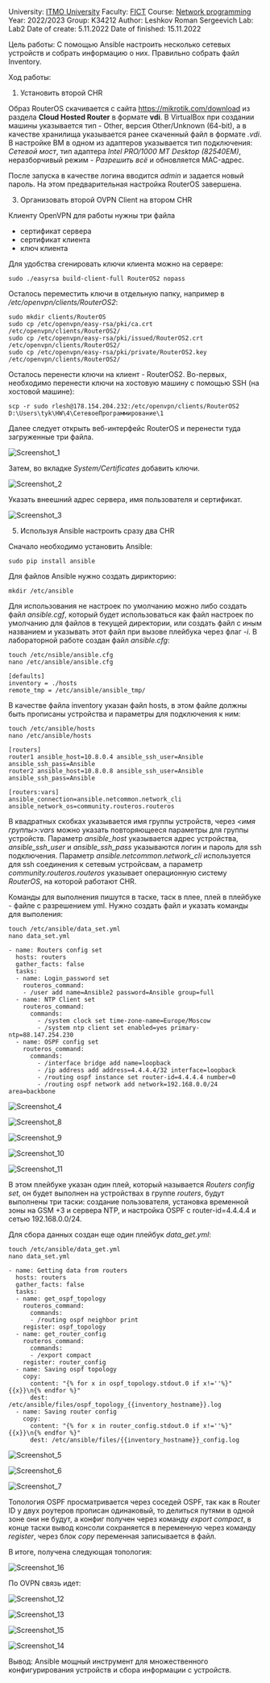 University: [ITMO University](https://itmo.ru/ru/)
Faculty: [FICT](https://fict.itmo.ru)
Course: [Network programming](https://github.com/itmo-ict-faculty/network-programming)
Year: 2022/2023
Group: K34212
Author: Leshkov Roman Sergeevich
Lab: Lab2
Date of create: 5.11.2022
Date of finished: 15.11.2022

Цель работы: С помощью Ansible настроить несколько сетевых устройств и собрать информацию о них. Правильно собрать файл Inventory.

Ход работы:
1. Установить второй CHR 

Образ RouterOS скачивается с сайта https://mikrotik.com/download из раздела **Cloud Hosted Router** в формате **vdi**. В VirtualBox при создании машины указывается тип - Other, версия Other/Unknown (64-bit), а в качестве хранилища указывается ранее скаченный файл в формате *.vdi*. В настройке ВМ в одном из адаптеров указывается тип подключения: *Сетевой мост*, тип адаптера *Intel PRO/1000 MT Desktop (82540EM)*, неразборчивый режим - *Разрешить всё* и обновляется MAC-адрес.
  
 После запуска в качестве логина вводится *admin* и задается новый пароль. На этом предварительная настройка RouterOS завершена.

3. Организовать второй OVPN Client на втором CHR

Клиенту OpenVPN для работы нужны три файла 
- сертификат сервера
- сертификат клиента
- ключ клиента

Для удобства сгенировать ключи клиента можно на сервере:

    sudo ./easyrsa build-client-full RouterOS2 nopass

Осталось переместить ключи в отдельную папку, например в */etc/openvpn/clients/RouterOS2*:

    sudo mkdir clients/RouterOS
    sudo cp /etc/openvpn/easy-rsa/pki/ca.crt /etc/openvpn/clients/RouterOS2/
    sudo cp /etc/openvpn/easy-rsa/pki/issued/RouterOS2.crt /etc/openvpn/clients/RouterOS2/
    sudo cp /etc/openvpn/easy-rsa/pki/private/RouterOS2.key /etc/openvpn/clients/RouterOS2/
    
Осталось перенести ключи на клиент - RouterOS2. Во-первых, необходимо перенести ключи на хостовую машину с помощью SSH (на хостовой машине): 

    scp -r sudo rlesh@178.154.204.232:/etc/openvpn/clients/RouterOS2 D:\Users\tyk\HW\4\СетевоеПрограммирование\1

Далее следует открыть веб-интерфейс RouterOS и перенести туда загруженные три файла.

![Screenshot_1](https://user-images.githubusercontent.com/92050519/200081173-1e3db164-b72f-448a-94c5-da2759073a3d.jpg)

Затем, во вкладке *System/Certificates* добавить ключи. 

![Screenshot_2](https://user-images.githubusercontent.com/92050519/200081217-1807c931-c925-43a8-b834-cf6db94de72b.jpg)

Указать внеешний адрес сервера, имя пользователя и сертификат.

![Screenshot_3](https://user-images.githubusercontent.com/92050519/200081255-c5d3d527-e0b3-403b-badc-8c85579a53c4.jpg)

5. Используя Ansible настроить сразу два CHR

Сначало необходимо установить Ansible:

    sudo pip install ansible
    
Для файлов Ansible нужно создать дирикторию:

    mkdir /etc/ansible
    
Для использования не настроек по умолчанию можно либо создать файл *ansible.cgf*, который будет использоваться как файл настроек по умолчанию для файлов в текущей директории, или создать файл с иным названием и указывать этот файл при вызове плейбука через флаг *-i*. В лабораторной работе создан файл *ansible.cfg*:
    
    touch /etc/nsible/ansible.cfg
    nano /etc/ansible/ansible.cfg
    
    [defaults]
    inventory = ./hosts
    remote_tmp = /etc/ansible/ansible_tmp/
    
В качестве файла inventory указан файл hosts, в этом файле должны быть прописаны устройства и параметры для подключения к ним:

    touch /etc/ansible/hosts
    nano /etc/ansible/hosts
    
    [routers]
    router1 ansible_host=10.8.0.4 ansible_ssh_user=Ansible ansible_ssh_pass=Ansible
    router2 ansible_host=10.8.0.8 ansible_ssh_user=Ansible ansible_ssh_pass=Ansible
    
    [routers:vars]
    ansible_connection=ansible.netcommon.network_cli
    ansible_network_os=community.routeros.routeros
    
В квадратных скобках указывается имя группы устройств, через *<имя группы>:vars* можно указать повторяющееся параметры для группы устройств. Параметр *ansible_host* указывается адрес устройства, *ansible_ssh_user* и *ansible_ssh_pass* указываются логин и пароль для ssh подключения. Параметр *ansible.netcommon.network_cli* используется для ssh соединения к сетевым устройсвам, а параметр *community.routeros.routeros* указывает операционную систему *RouterOS*, на которой работают CHR.

Команды для выполнения пишутся в таске, таск в плее, плей в плейбуке - файле с разрешением yml. Нужно создать файл и указать команды для выполения:
    
    touch /etc/ansible/data_set.yml
    nano data_set.yml
    
    - name: Routers config set
      hosts: routers
      gather_facts: false
      tasks:
      - name: Login_password set
        routeros_command:
        - /user add name=Ansible2 password=Ansible group=full
      - name: NTP Client set
        routeros_command:
          commands:
            - /system clock set time-zone-name=Europe/Moscow
            - /system ntp client set enabled=yes primary-ntp=88.147.254.230
      - name: OSPF config set
        routeros_command:
          commands:
            - /interface bridge add name=loopback
            - /ip address add address=4.4.4.4/32 interface=loopback
            - /routing ospf instance set router-id=4.4.4.4 number=0
            - /routing ospf network add network=192.168.0.0/24 area=backbone
            
![Screenshot_4](https://user-images.githubusercontent.com/92050519/200091796-67e7caa4-5a46-4254-8a5e-1db804e11571.jpg)

![Screenshot_8](https://user-images.githubusercontent.com/92050519/200091744-c0ffa075-0c6a-4118-b339-ea393fa3492f.jpg)

![Screenshot_9](https://user-images.githubusercontent.com/92050519/200091746-148cfda6-2e83-4a8e-92b9-25fc001ad27b.jpg)

![Screenshot_10](https://user-images.githubusercontent.com/92050519/200091748-389b65ba-6b3b-4d83-8c26-a7a3baa758d0.jpg)

![Screenshot_11](https://user-images.githubusercontent.com/92050519/200091753-ba8304fa-7a19-4cd1-a29a-11081eeb4bf9.jpg)

В этом плейбуке указан один плей, который называется *Routers config set*, он будет выполнен на устройствах в группе *routers*, будут выполнены три таски: создание пользователя, установка временной зоны на GSM +3 и сервера NTP, и настройка OSPF с router-id=4.4.4.4 и сетью 192.168.0.0/24.

Для сбора данных создан еще один плейбук *data_get.yml*:

    touch /etc/ansible/data_get.yml
    nano data_set.yml
    
    - name: Getting data from routers
      hosts: routers
      gather_facts: false
      tasks:
      - name: get_ospf_topology
        routeros_command:
          commands:
          - /routing ospf neighbor print
        register: ospf_topology
      - name: get_router_config
        routeros_command:
          commands:
          - /export compact
        register: router_config
      - name: Saving ospf topology
        copy:
          content: "{% for x in ospf_topology.stdout.0 if x!=''%}"{{x}}\n{% endfor %}"
          dest: /etc/ansible/files/ospf_topology_{{inventory_hostname}}.log
      - name: Saving router config
        copy:
          content: "{% for x in router_config.stdout.0 if x!=''%}"{{x}}\n{% endfor %}"
          dest: /etc/ansible/files/{{inventory_hostname}}_config.log

![Screenshot_5](https://user-images.githubusercontent.com/92050519/200091810-4025841a-cab3-462f-9b76-1a342c9d4a7f.jpg)

![Screenshot_6](https://user-images.githubusercontent.com/92050519/200095839-29605d9b-5603-4504-bb26-7d399e900230.jpg)

![Screenshot_7](https://user-images.githubusercontent.com/92050519/200095843-4c9028b2-f4df-4138-8948-a35caf5a1005.jpg)

Топология OSPF просматривается через соседей OSPF, так как в Router ID у двух роутеров прописан одинаковый, то делиться путями в одной зоне они не будут, а конфиг получен через команду *export compact*, в конце таски вывод консоли сохраняется в переменную через команду *register*, через блок *copy* переменная записывается в файл.

В итоге, получена следующая топология:

![Screenshot_16](https://user-images.githubusercontent.com/92050519/200093904-d27fd169-0baa-4a4a-b307-4a78e1e852c4.jpg)

По OVPN связь идет:

![Screenshot_12](https://user-images.githubusercontent.com/92050519/200093929-7c505726-090c-42f0-80c2-aabff75a70a7.jpg)

![Screenshot_13](https://user-images.githubusercontent.com/92050519/200093960-7291f11e-70c2-4b32-9bf7-0fd2fcb4f3c3.jpg)

![Screenshot_15](https://user-images.githubusercontent.com/92050519/200093966-0b0adb58-775a-484c-87a7-bbf7e699eed0.jpg)

![Screenshot_14](https://user-images.githubusercontent.com/92050519/200093959-4b58c4cf-a6b6-42eb-920c-c47adec3bb58.jpg)

Вывод: Ansible мощный инструмент для множественного конфигурирования устройств и сбора информации с устройств.
